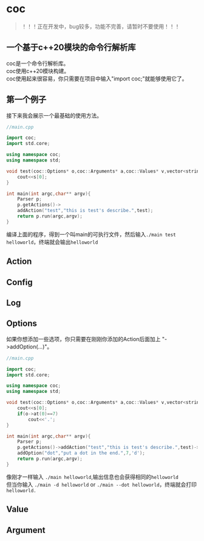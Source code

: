 # coc
>！！！正在开发中，bug较多，功能不完善，请暂时不要使用！！！
## 一个基于c++20模块的命令行解析库
coc是一个命令行解析库。\
coc使用c++20模块构建。\
coc使用起来很容易，你只需要在项目中输入"import coc;"就能够使用它了。
## 第一个例子
接下来我会展示一个最基础的使用方法。
```c++
//main.cpp

import coc;
import std.core;

using namespace coc;
using namespace std;

void test(coc::Options* o,coc::Arguments* a,coc::Values* v,vector<string>& s){
    cout<<s[0];
}

int main(int argc,char** argv){
    Parser p;
    p.getActions()->
    addAction("test","this is test's describe.",test);
    return p.run(argc,argv);
}
```
编译上面的程序，得到一个叫main的可执行文件，然后输入`./main test helloworld`，终端就会输出`helloworld`
## Action
## Config
## Log
## Options
如果你想添加一些选项，你只需要在刚刚你添加的Action后面加上 "->addOption(...)"。

```c++
//main.cpp

import coc;
import std.core;

using namespace coc;
using namespace std;

void test(coc::Options* o,coc::Arguments* a,coc::Values* v,vector<string>& s){
    cout<<s[0];
    if(o->at(0)==7)
        cout<<'.';
}

int main(int argc,char** argv){
    Parser p;
    p.getActions()->addAction("test","this is test's describe.",test)->
    addOption("dot","put a dot in the end.",7,'d');
    return p.run(argc,argv);
}
```
像刚才一样输入 `./main helloworld`,输出信息也会获得相同的`helloworld`\
但当你输入 `./main -d helloworld` or `./main --dot helloworld`，终端就会打印`helloworld.`
## Value
## Argument